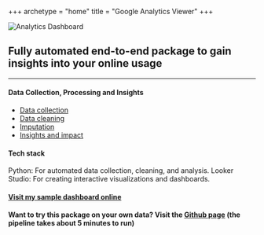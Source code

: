 +++
archetype = "home"
title = "Google Analytics Viewer"
+++

![Analytics Dashboard](/Google_Analytics_Viewer/images/dashboard_example.jpg?width=100%)

## Fully automated end-to-end package to gain insights into your online usage

---------------------------------------------------

#### Data Collection, Processing and Insights

- [Data collection](data_collection)
- [Data cleaning](cleaning)
- [Imputation](imputation)
- [Insights and impact](insights)

#### Tech stack

Python: For automated data collection, cleaning, and analysis.
Looker Studio: For creating interactive visualizations and dashboards.

#### [Visit my sample dashboard online](https://lookerstudio.google.com/reporting/b9d1af7a-8633-4415-80f1-a5a7cd360776/page/p_7qqjwzhsgd)

#### Want to try this package on your own data? Visit the [Github page](https://github.com/Portfolio-CMR/Self-stats-analytics-visualizer) (the pipeline takes about 5 minutes to run)